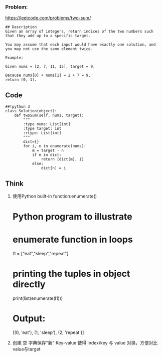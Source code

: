 ### Problem:
https://leetcode.com/problems/two-sum/

```
## Description
Given an array of integers, return indices of the two numbers such that they add up to a specific target.

You may assume that each input would have exactly one solution, and you may not use the same element twice.

Example:

Given nums = [2, 7, 11, 15], target = 9,

Because nums[0] + nums[1] = 2 + 7 = 9,
return [0, 1].
```

## Code
```
##!python 3
class Solution(object):
    def twoSum(self, nums, target):
        """
        :type nums: List[int]
        :type target: int
        :rtype: List[int]
        """
        dict={}
        for i, n in enumerate(nums):
            m = target - n
            if m in dict:
                return [dict[m], i]
            else:
                dict[n] = i
 ```
 ## Think                
 1. 使用Python built-in function:enumerate()
    
    # Python program to illustrate 
    # enumerate function in loops 
    l1 = ["eat","sleep","repeat"] 
    # printing the tuples in object directly 
    print(list(enumerate(l1)))
    
    # Output:
    [(0, 'eat'), (1, 'sleep'), (2, 'repeat')]
    
2. 创建 空 字典保存"新" Key-value
    使得 index/key 与 value 对换，方便对比value与target


                
